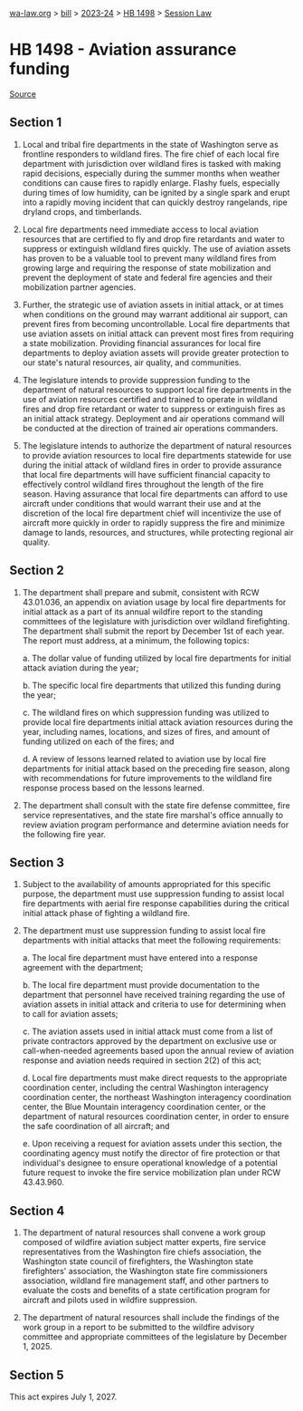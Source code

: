 [wa-law.org](/) > [bill](/bill/) > [2023-24](/bill/2023-24/) > [HB 1498](/bill/2023-24/hb/1498/) > [Session Law](/bill/2023-24/hb/1498/S.SL/)

# HB 1498 - Aviation assurance funding

[Source](http://lawfilesext.leg.wa.gov/biennium/2023-24/Pdf/Bills/Session%20Laws/House/1498-S.SL.pdf)

## Section 1
1. Local and tribal fire departments in the state of Washington serve as frontline responders to wildland fires. The fire chief of each local fire department with jurisdiction over wildland fires is tasked with making rapid decisions, especially during the summer months when weather conditions can cause fires to rapidly enlarge. Flashy fuels, especially during times of low humidity, can be ignited by a single spark and erupt into a rapidly moving incident that can quickly destroy rangelands, ripe dryland crops, and timberlands.

2. Local fire departments need immediate access to local aviation resources that are certified to fly and drop fire retardants and water to suppress or extinguish wildland fires quickly. The use of aviation assets has proven to be a valuable tool to prevent many wildland fires from growing large and requiring the response of state mobilization and prevent the deployment of state and federal fire agencies and their mobilization partner agencies.

3. Further, the strategic use of aviation assets in initial attack, or at times when conditions on the ground may warrant additional air support, can prevent fires from becoming uncontrollable. Local fire departments that use aviation assets on initial attack can prevent most fires from requiring a state mobilization. Providing financial assurances for local fire departments to deploy aviation assets will provide greater protection to our state's natural resources, air quality, and communities.

4. The legislature intends to provide suppression funding to the department of natural resources to support local fire departments in the use of aviation resources certified and trained to operate in wildland fires and drop fire retardant or water to suppress or extinguish fires as an initial attack strategy. Deployment and air operations command will be conducted at the direction of trained air operations commanders.

5. The legislature intends to authorize the department of natural resources to provide aviation resources to local fire departments statewide for use during the initial attack of wildland fires in order to provide assurance that local fire departments will have sufficient financial capacity to effectively control wildland fires throughout the length of the fire season. Having assurance that local fire departments can afford to use aircraft under conditions that would warrant their use and at the discretion of the local fire department chief will incentivize the use of aircraft more quickly in order to rapidly suppress the fire and minimize damage to lands, resources, and structures, while protecting regional air quality.

## Section 2
1. The department shall prepare and submit, consistent with RCW 43.01.036, an appendix on aviation usage by local fire departments for initial attack as a part of its annual wildfire report to the standing committees of the legislature with jurisdiction over wildland firefighting. The department shall submit the report by December 1st of each year. The report must address, at a minimum, the following topics:

    a. The dollar value of funding utilized by local fire departments for initial attack aviation during the year;

    b. The specific local fire departments that utilized this funding during the year;

    c. The wildland fires on which suppression funding was utilized to provide local fire departments initial attack aviation resources during the year, including names, locations, and sizes of fires, and amount of funding utilized on each of the fires; and

    d. A review of lessons learned related to aviation use by local fire departments for initial attack based on the preceding fire season, along with recommendations for future improvements to the wildland fire response process based on the lessons learned.

2. The department shall consult with the state fire defense committee, fire service representatives, and the state fire marshal's office annually to review aviation program performance and determine aviation needs for the following fire year.

## Section 3
1. Subject to the availability of amounts appropriated for this specific purpose, the department must use suppression funding to assist local fire departments with aerial fire response capabilities during the critical initial attack phase of fighting a wildland fire.

2. The department must use suppression funding to assist local fire departments with initial attacks that meet the following requirements:

    a. The local fire department must have entered into a response agreement with the department;

    b. The local fire department must provide documentation to the department that personnel have received training regarding the use of aviation assets in initial attack and criteria to use for determining when to call for aviation assets;

    c. The aviation assets used in initial attack must come from a list of private contractors approved by the department on exclusive use or call-when-needed agreements based upon the annual review of aviation response and aviation needs required in section 2(2) of this act;

    d. Local fire departments must make direct requests to the appropriate coordination center, including the central Washington interagency coordination center, the northeast Washington interagency coordination center, the Blue Mountain interagency coordination center, or the department of natural resources coordination center, in order to ensure the safe coordination of all aircraft; and

    e. Upon receiving a request for aviation assets under this section, the coordinating agency must notify the director of fire protection or that individual's designee to ensure operational knowledge of a potential future request to invoke the fire service mobilization plan under RCW 43.43.960.

## Section 4
1. The department of natural resources shall convene a work group composed of wildfire aviation subject matter experts, fire service representatives from the Washington fire chiefs association, the Washington state council of firefighters, the Washington state firefighters' association, the Washington state fire commissioners association, wildland fire management staff, and other partners to evaluate the costs and benefits of a state certification program for aircraft and pilots used in wildfire suppression.

2. The department of natural resources shall include the findings of the work group in a report to be submitted to the wildfire advisory committee and appropriate committees of the legislature by December 1, 2025.

## Section 5
This act expires July 1, 2027.
